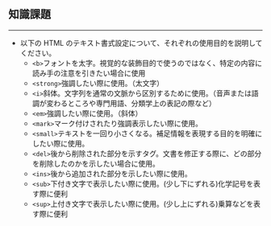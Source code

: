 ## 知識課題

---

- 以下の HTML のテキスト書式設定について、それぞれの使用目的を説明してください。
  - `<b>`フォントを太字。視覚的な装飾目的で使うのではなく、特定の内容に読み手の注意を引きたい場合に使用
  - `<strong>`強調したい際に使用。（太文字）
  - `<i>`斜体。文字列を通常の文脈から区別するために使用。（音声または語調が変わるところや専門用語、分類学上の表記の際など）
  - `<em>`強調したい際に使用。（斜体）
  - `<mark>`マーク付けされたり強調表示したい際に使用。
  - `<small>`テキストを一回り小さくなる。補足情報を表現する目的を明確にしたい際に使用。
  - `<del>`後から削除された部分を示すタグ。文書を修正する際に、どの部分を削除したのかを示したい場合に使用。
  - `<ins>`後から追加された部分を示したい際に使用。
  - `<sub>`下付き文字で表示したい際に使用。(少し下にずれる)化学記号を表す際に便利
  - `<sup>`上付き文字で表示したい際に使用。(少し上にずれる)乗算などを表す際に便利
